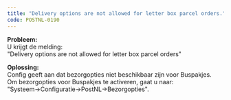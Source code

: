 ```yaml
---
title: "Delivery options are not allowed for letter box parcel orders."
code: POSTNL-0190
---
```


<div class="columnLayout single" data-layout="single">
<div class="cell normal" data-type="normal">
<div class="innerCell">
<p><strong>Probleem:<br></strong>U krijgt de melding: <br>"Delivery options are not allowed for letter box parcel orders"</p>
<p><strong>Oplossing:<br></strong>Config geeft aan dat bezorgopties niet beschikbaar zijn voor Buspakjes. <br>Om bezorgopties voor Buspakjes te activeren, gaat u naar: <br>"Systeem-&gt;Configuratie-&gt;PostNL-&gt;Bezorgopties".</p></div>
</div>
</div>